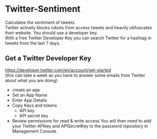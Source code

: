 # Twitter-Sentiment
Calculates the sentiment of tweets.  
Twitter actively blocks robots from access tweets and heavily obfuscates their website. You should use a developer key.  
With a free Twitter Developer Key you can search Twitter for a hashtag in tweets from the last 7 days.  

## Get a Twitter Developer Key
https://developer.twitter.com/en/account/get-started  
(this can take a week as you have to answer some emails from Twitter about what you are doing)
 * create an app
 * Set an App Name
 * Enter App Details
 * Copy Keys and tokens
   * API key
   * API secret key
 * Review permissions for read & write access
You will then need to add your Twitter APIkey and APISecretKey to the password repository in Management Console.
